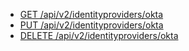 * [GET /api/v2/identityproviders/okta](https://developer.mypurecloud.com/api/rest/v2/identityprovider/#get-api-v2-identityproviders-okta)
* [PUT /api/v2/identityproviders/okta](https://developer.mypurecloud.com/api/rest/v2/identityprovider/#put-api-v2-identityproviders-okta)
* [DELETE /api/v2/identityproviders/okta](https://developer.mypurecloud.com/api/rest/v2/identityprovider/#delete-api-v2-identityproviders-okta)